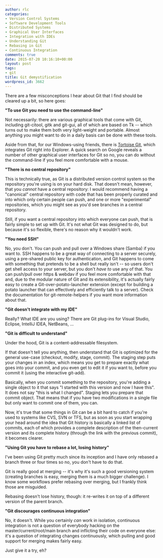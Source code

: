 ```yaml
---
author: rlc
categories:
- Version Control Systems
- Software Development Tools
- Distributed Systems
- Graphical User Interfaces
- Integration with IDEs
- Understanding Git
- Rebasing in Git
- Continuous Integration
comments: true
date: 2015-07-20 10:16:10+00:00
layout: post
tags:
- git
title: Git demystification
wordpress_id: 3662
---
```


There are a few misconceptions I hear about Git that I find should be cleared up a bit, so here goes:

<!--more-->

**"To use Git you need to use the command-line"**

Not necessarily: there are various graphical tools that come with Git, including git-citool, gitk and git-gui, all of which are based on Tk -- which turns out to make them both very light-weight and portable. Almost anything you might want to do in a daily basis can be done with these tools.

Aside from that, for our Windows-using friends, there is [Tortoise Git](https://code.google.com/p/tortoisegit/), which integrates Git right into Explorer.
A quick search on Google reveals a number of other graphical user interfaces for Git so no, you can do without the command-line if you feel more comfortable with a mouse.

**"There is no central repository"**

This is technically true, as Git is a distributed version control system so the repository you're using is on your hard disk. That doesn't mean, however, that you _cannot_ have a central repository: I would recommend having a "canonical" central repository with code that has been properly curated and into which only certain people can push, and one or more "experimental" repositories, which you might see as you'd see branches in a central repository.

Still, if you want a central repository into which everyone can push, that is fairly simple to set up with Git. It's not what Git was designed to do, but because it's so flexible, there's no reason why it wouldn't work.

**"You need SSH"**

No, you don't. You can push and pull over a Windows share (Samba) if you want to. SSH happens to be a great way of connecting to a server securely, using a pre-shared public key for authentication, and Git happens to come with something that pretends to be a shell but really isn't -- so users don't get shell access to your server, but you don't _have to_ use any of that. You can push/pull over https & webdav if you feel more comfortable with that and, due to the modular nature of Git and its extensibility, it's actually fairly easy to create a Git-over-potato-launcher extension (except for building a potato launcher that can effectively and efficiently talk to a server). Check the documentation for git-remote-helpers if you want more information about that.

**"Git doesn't integrate with my IDE"**

Really? What IDE are you using? There are Git plug-ins for Visual Studio, Eclipse, IntelliJ IDEA, NetBeans, ...

**"Git is difficult to understand"**

Under the hood, Git is a content-addressable filesystem.

If that doesn't tell you anything, then understand that Git is optimized for the general use-case (checkout, modify, stage, commit). The staging step puts your changes in an index, which means you get to prepare exactly what goes into your commit, and you even get to edit it if you want to, before you commit it (using the interactive git-add).

Basically, when you commit something to the repository, you're adding a single object to it that says "I started with this version and now I have this". It does not say "this is what I changed". Staging lets you prepare that commit object. That means that if you have two modifications in a single file but only want to commit one of them, you can.

Now, it's true that some things in Git can be a bit hard to catch if you're used to systems like CVS, SVN or TFS, but as soon as you start wrapping your head around the idea that Git history is basically a linked list of commits, each of which provides a complete description of the then-current version and its complete history (through the link with the previous commit), it becomes clearer.

**"Using Git you have to rebase a lot, losing history"**

I've been using Git pretty much since its inception and I have only rebased a branch three or four times so no, you don't have to do that.

Git is really good at merging -- it's why it's such a good versioning system (creating branches is easy, merging them is a much bigger challenge). I know some workflows prefer rebasing over merging, but I frankly think those are misguided.

Rebasing doesn't lose history, though: it re-writes it on top of a different version of the parent branch.

**"Git discourages continuous integration"**

No, it doesn't. While you certainly _can_ work in isolation, continuous integration is not a question of everybody hacking on the master/current/root/main branch and inflicting their code on everyone else: it's a question of integrating changes continuously, which pulling and good support for merging makes fairly easy.

Just give it a try, eh?